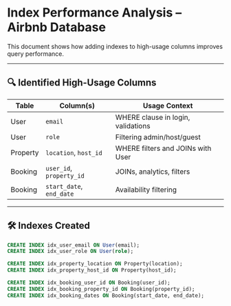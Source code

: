 # Index Performance Analysis – Airbnb Database

This document shows how adding indexes to high-usage columns improves query performance.

---

## 🔍 Identified High-Usage Columns

| Table     | Column(s)             | Usage Context                            |
|-----------|-----------------------|------------------------------------------|
| User      | `email`               | WHERE clause in login, validations       |
| User      | `role`                | Filtering admin/host/guest               |
| Property  | `location`, `host_id` | WHERE filters and JOINs with User        |
| Booking   | `user_id`, `property_id` | JOINs, analytics, filters              |
| Booking   | `start_date`, `end_date` | Availability filtering                 |

---

## 🛠️ Indexes Created

```sql
CREATE INDEX idx_user_email ON User(email);
CREATE INDEX idx_user_role ON User(role);

CREATE INDEX idx_property_location ON Property(location);
CREATE INDEX idx_property_host_id ON Property(host_id);

CREATE INDEX idx_booking_user_id ON Booking(user_id);
CREATE INDEX idx_booking_property_id ON Booking(property_id);
CREATE INDEX idx_booking_dates ON Booking(start_date, end_date);
